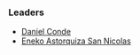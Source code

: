 ### Leaders

* [Daniel Conde](mailto:daniel.conderodriguez@owasp.org)
* [Eneko Astorquiza San Nicolas](mailto:eneko.astorquiza@owasp.org)
